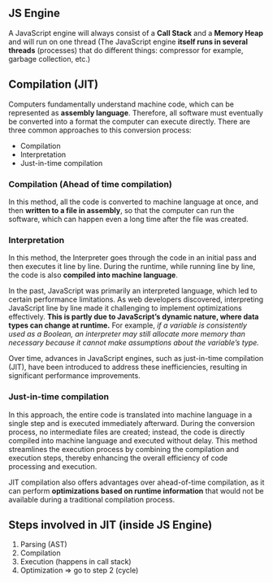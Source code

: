 ## JS Engine
A JavaScript engine will always consist of a **Call Stack** and a **Memory Heap** and will run on one thread (The JavaScript engine **itself runs in several threads** (processes) that do different things: compressor for example, garbage collection, etc.)

## Compilation (JIT)
Computers fundamentally understand machine code, which can be represented as **assembly language**. Therefore, all software must eventually be converted into a format the computer can execute directly. There are three common approaches to this conversion process:
- Compilation
- Interpretation
- Just-in-time compilation

### Compilation (Ahead of time compilation)
In this method, all the code is converted to machine language at once, and then **written to a file in assembly**, so that the computer can run the software, which can happen even a long time after the file was created.

### Interpretation
In this method, the Interpreter goes through the code in an initial pass and then executes it line by line. During the runtime, while running line by line, the code is also **compiled into machine language**.

In the past, JavaScript was primarily an interpreted language, which led to certain performance limitations. As web developers discovered, interpreting JavaScript line by line made it challenging to implement optimizations effectively. **This is partly due to JavaScript’s dynamic nature, where data types can change at runtime.** For example, *if a variable is consistently used as a Boolean, an interpreter may still allocate more memory than necessary because it cannot make assumptions about the variable’s type.*

Over time, advances in JavaScript engines, such as just-in-time compilation (JIT), have been introduced to address these inefficiencies, resulting in significant performance improvements.

### Just-in-time compilation
In this approach, the entire code is translated into machine language in a single step and is executed immediately afterward. During the conversion process, no intermediate files are created; instead, the code is directly compiled into machine language and executed without delay. This method streamlines the execution process by combining the compilation and execution steps, thereby enhancing the overall efficiency of code processing and execution.

JIT compilation also offers advantages over ahead-of-time compilation, as it can perform **optimizations based on runtime information** that would not be available during a traditional compilation process.

## Steps involved in JIT (inside JS Engine)
1. Parsing (AST)
2. Compilation
3. Execution (happens in call stack)
4. Optimization => go to step 2 (cycle)